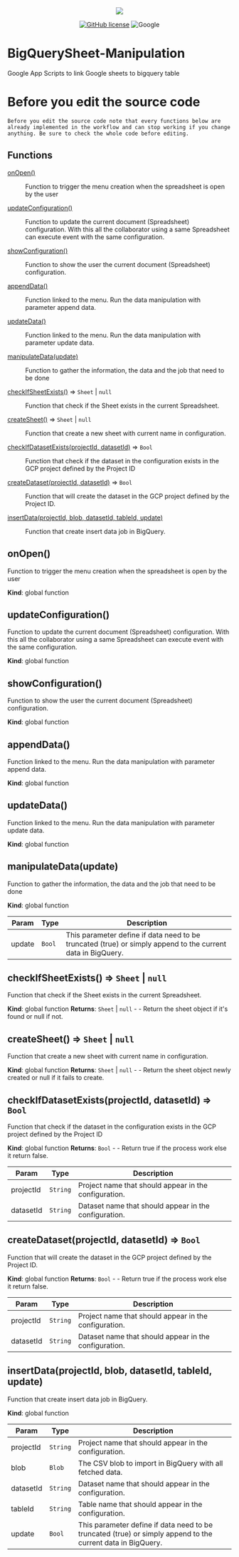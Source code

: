 <div align="center">
  <img src="https://raw.githubusercontent.com/Edenskull/BigQuerySheet-Manipulation/.github/assets/Banner.png">
</div>

<div align="center">

[![GitHub license](https://img.shields.io/github/license/Edenskull/BigQuerySheet-Manipulation?color=blue&style=for-the-badge)](https://github.com/Edenskull/BigQuerySheet-Manipulation/blob/master/LICENSE)
![Google](https://img.shields.io/badge/Google-Appscript-yellow?style=for-the-badge)

</div>

# BigQuerySheet-Manipulation
Google App Scripts to link Google sheets to bigquery table

# Before you edit the source code
`Before you edit the source code note that every functions below are already implemented in the workflow and can stop working if you change anything. Be sure to check the whole code before editing.`

## Functions

<dl>
<dt><a href="#onOpen">onOpen()</a></dt>
<dd><p>Function to trigger the menu creation when the spreadsheet is open by the user</p>
</dd>
<dt><a href="#updateConfiguration">updateConfiguration()</a></dt>
<dd><p>Function to update the current document (Spreadsheet) configuration. With this all the collaborator using a same Spreadsheet can execute event with the same configuration.</p>
</dd>
<dt><a href="#showConfiguration">showConfiguration()</a></dt>
<dd><p>Function to show the user the current document (Spreadsheet) configuration.</p>
</dd>
<dt><a href="#appendData">appendData()</a></dt>
<dd><p>Function linked to the menu. Run the data manipulation with parameter append data.</p>
</dd>
<dt><a href="#updateData">updateData()</a></dt>
<dd><p>Function linked to the menu. Run the data manipulation with parameter update data.</p>
</dd>
<dt><a href="#manipulateData">manipulateData(update)</a></dt>
<dd><p>Function to gather the information, the data and the job that need to be done</p>
</dd>
<dt><a href="#checkIfSheetExists">checkIfSheetExists()</a> ⇒ <code>Sheet</code> | <code>null</code></dt>
<dd><p>Function that check if the Sheet exists in the current Spreadsheet.</p>
</dd>
<dt><a href="#createSheet">createSheet()</a> ⇒ <code>Sheet</code> | <code>null</code></dt>
<dd><p>Function that create a new sheet with current name in configuration.</p>
</dd>
<dt><a href="#checkIfDatasetExists">checkIfDatasetExists(projectId, datasetId)</a> ⇒ <code>Bool</code></dt>
<dd><p>Function that check if the dataset in the configuration exists in the GCP project defined by the Project ID</p>
</dd>
<dt><a href="#createDataset">createDataset(projectId, datasetId)</a> ⇒ <code>Bool</code></dt>
<dd><p>Function that will create the dataset in the GCP project defined by the Project ID.</p>
</dd>
<dt><a href="#insertData">insertData(projectId, blob, datasetId, tableId, update)</a></dt>
<dd><p>Function that create insert data job in BigQuery.</p>
</dd>
</dl>

<a name="onOpen"></a>

## onOpen()
Function to trigger the menu creation when the spreadsheet is open by the user

**Kind**: global function
<a name="updateConfiguration"></a>

## updateConfiguration()
Function to update the current document (Spreadsheet) configuration. With this all the collaborator using a same Spreadsheet can execute event with the same configuration.

**Kind**: global function
<a name="showConfiguration"></a>

## showConfiguration()
Function to show the user the current document (Spreadsheet) configuration.

**Kind**: global function
<a name="appendData"></a>

## appendData()
Function linked to the menu. Run the data manipulation with parameter append data.

**Kind**: global function
<a name="updateData"></a>

## updateData()
Function linked to the menu. Run the data manipulation with parameter update data.

**Kind**: global function
<a name="manipulateData"></a>

## manipulateData(update)
Function to gather the information, the data and the job that need to be done

**Kind**: global function

| Param | Type | Description |
| --- | --- | --- |
| update | <code>Bool</code> | This parameter define if data need to be truncated (true) or simply append to the current data in BigQuery. |

<a name="checkIfSheetExists"></a>

## checkIfSheetExists() ⇒ <code>Sheet</code> \| <code>null</code>
Function that check if the Sheet exists in the current Spreadsheet.

**Kind**: global function
**Returns**: <code>Sheet</code> \| <code>null</code> - - Return the sheet object if it's found or null if not.
<a name="createSheet"></a>

## createSheet() ⇒ <code>Sheet</code> \| <code>null</code>
Function that create a new sheet with current name in configuration.

**Kind**: global function
**Returns**: <code>Sheet</code> \| <code>null</code> - - Return the sheet object newly created or null if it fails to create.
<a name="checkIfDatasetExists"></a>

## checkIfDatasetExists(projectId, datasetId) ⇒ <code>Bool</code>
Function that check if the dataset in the configuration exists in the GCP project defined by the Project ID

**Kind**: global function
**Returns**: <code>Bool</code> - - Return true if the process work else it return false.

| Param | Type | Description |
| --- | --- | --- |
| projectId | <code>String</code> | Project name that should appear in the configuration. |
| datasetId | <code>String</code> | Dataset name that should appear in the configuration. |

<a name="createDataset"></a>

## createDataset(projectId, datasetId) ⇒ <code>Bool</code>
Function that will create the dataset in the GCP project defined by the Project ID.

**Kind**: global function
**Returns**: <code>Bool</code> - - Return true if the process work else it return false.

| Param | Type | Description |
| --- | --- | --- |
| projectId | <code>String</code> | Project name that should appear in the configuration. |
| datasetId | <code>String</code> | Dataset name that should appear in the configuration. |

<a name="insertData"></a>

## insertData(projectId, blob, datasetId, tableId, update)
Function that create insert data job in BigQuery.

**Kind**: global function

| Param | Type | Description |
| --- | --- | --- |
| projectId | <code>String</code> | Project name that should appear in the configuration. |
| blob | <code>Blob</code> | The CSV blob to import in BigQuery with all fetched data. |
| datasetId | <code>String</code> | Dataset name that should appear in the configuration. |
| tableId | <code>String</code> | Table name that should appear in the configuration. |
| update | <code>Bool</code> | This parameter define if data need to be truncated (true) or simply append to the current data in BigQuery. |
